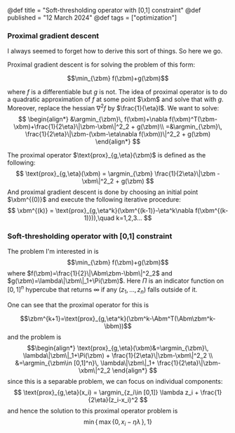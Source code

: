 @def title = "Soft-thresholding operator with [0,1] constraint"
@def published = "12 March 2024"
@def tags = ["optimization"]

### Proximal gradient descent
I always seemed to forget how to derive this sort of things. So here we go.

Proximal gradient descent is for solving the problem of this form:


$$\min_{\zbm} f(\zbm)+g(\zbm)$$

where $f$ is a differentiable but $g$ is not.
The idea of proximal operator is to do a quadratic approximation of $f$ at some point $\xbm$ and solve that with $g$.
Moreover, replace the hessian $\nabla^2 f$ by $\frac{1}{\eta}I$. We want to solve:
$$ \begin{align*}
    &\argmin_{\zbm}\, f(\xbm)+\nabla f(\xbm)^T(\zbm-\xbm)+\frac{1}{2\eta}\|\zbm-\xbm\|^2_2 + g(\zbm)\\
    =&\argmin_{\zbm}\, \frac{1}{2\eta}\|\zbm-(\xbm-\eta\nabla f(\xbm))\|^2_2 + g(\zbm)
   \end{align*}
$$

The proximal operator $\text{prox}_{g,\eta}(\zbm)$ is defined as the following:
$$
\text{prox}_{g,\eta}(\xbm) = \argmin_{\zbm} \frac{1}{2\eta}\|\zbm - \xbm\|^2_2 + g(\zbm)
$$
And proximal gradient descent is done by choosing an initial point $\xbm^{(0)}$ and execute the following iterative procedure:
$$
\xbm^{(k)} = \text{prox}_{g,\eta^k}(\xbm^{(k-1)}-\eta^k\nabla f(\xbm^{(k-1)})),\quad k=1,2,3...
$$

### Soft-thresholding operator with [0,1] constraint

The problem I'm interested in is 
$$\min_{\zbm} f(\zbm)+g(\zbm)$$
where $f(\zbm)=\frac{1}{2}\|\Abm\zbm-\bbm\|^2_2$ and $g(\zbm)=\lambda\|\zbm\|_1+\Pi(\zbm)$. Here $\Pi$ is an indicator function on $[0,1]^n$ hypercube that returns $\infty$ if any $(z_1,...,z_n)$ falls outside of it.

One can see that the proximal operator for this is

$$\zbm^{k+1}=\text{prox}_{g,\eta^k}(\zbm^k-\Abm^T(\Abm\zbm^k-\bbm))$$
and the problem is 
$$\begin{align*}
\text{prox}_{g,\eta}(\xbm)&=\argmin_{\zbm}\, \lambda\|\zbm\|_1+\Pi(\zbm) + \frac{1}{2\eta}\|\zbm-\xbm\|^2_2 \\
    &=\argmin_{\zbm\in [0,1]^n}\, \lambda\|\zbm\|_1+ \frac{1}{2\eta}\|\zbm-\xbm\|^2_2
\end{align*}
$$
since this is a separable problem, we can focus on individual components:
$$
\text{prox}_{g,\eta}(x_i) = \argmin_{z_i\in [0,1]} \lambda z_i + \frac{1}{2\eta}(z_i-x_i)^2
$$
and hence the solution to this proximal operator problem is
$$
\min\{\,\max \{0,\, x_i-\eta\lambda\, \},\, 1\}
$$
